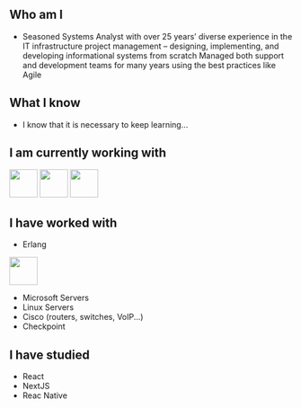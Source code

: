 ## Who am I

* Seasoned Systems Analyst with over 25 years’ diverse experience in the IT infrastructure project management – designing, implementing, and developing informational systems from scratch
Managed both support and development teams for many years using the best practices like Agile

## What I know

* I know that it is necessary to keep learning...

## I am currently working with

<img src="https://cdn.jsdelivr.net/gh/devicons/devicon@latest/icons/python/python-original-wordmark.svg" width="50px" />          
<img src="https://cdn.jsdelivr.net/gh/devicons/devicon@latest/icons/javascript/javascript-plain.svg" width="50px" />
<img src="https://cdn.jsdelivr.net/gh/devicons/devicon@latest/icons/postgresql/postgresql-original-wordmark.svg" width="50px" />
          

## I have worked with

* Erlang
<img src="https://cdn.jsdelivr.net/gh/devicons/devicon@latest/icons/java/java-original-wordmark.svg" width="50px" />

* Microsoft Servers
* Linux Servers
* Cisco (routers, switches, VoIP...)
* Checkpoint

## I have studied

* React
* NextJS
* Reac Native

<!--
**pepcmarques/pepcmarques** is a ✨ _special_ ✨ repository because its `README.md` (this file) appears on your GitHub profile.

Icons - https://devicon.dev

Here are some ideas to get you started:

- 🔭 I’m currently working on ...
- 🌱 I’m currently learning ...
- 👯 I’m looking to collaborate on ...
- 🤔 I’m looking for help with ...
- 💬 Ask me about ...
- 📫 How to reach me: ...
- 😄 Pronouns: ...
- ⚡ Fun fact: ...
-->

